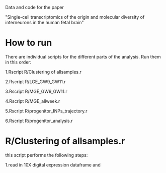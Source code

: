 Data and code for the paper 

"Single-cell transcriptomics of the origin and molecular diversity of interneurons in the human fetal brain"

# How to run
There are individual scripts for the different parts of the analysis. Run them in this order:

1.Rscript R/Clustering of allsamples.r

2.Rscript R/LGE_GW9_GW11.r

3.Rscript R/MGE_GW9_GW11.r

4.Rscript R/MGE_allweek.r

5.Rscript R/progenitor_INPs_trajectory.r 

6.Rscript R/progenitor_analysis.r

# R/Clustering of allsamples.r
this script performs the following steps:

1.read in 10X digital expression dataframe and 


